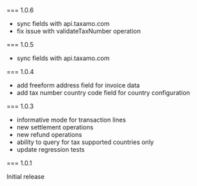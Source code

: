 === 1.0.6
 * sync fields with api.taxamo.com
 * fix issue with validateTaxNumber operation

=== 1.0.5
 * sync fields with api.taxamo.com
 
=== 1.0.4
 * add freeform address field for invoice data
 * add tax number country code field for country configuration
 
=== 1.0.3
 * informative mode for transaction lines
 * new settlement operations
 * new refund operations
 * ability to query for tax supported countries only
 * update regression tests


=== 1.0.1 

Initial release